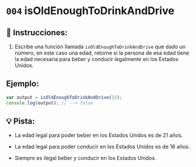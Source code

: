 # `004` isOldEnoughToDrinkAndDrive

## 📝 Instrucciones:

1. Escribe una función llamada `isOldEnoughToDrinkAndDrive` que dado un número, en este caso una edad, retorne si la persona de esa edad tiene la edad necesaria para beber y conducir legalmente en los Estados Unidos.

## Ejemplo:

```Javascript
var output = isOldEnoughToDrinkAndDrive(22);
console.log(output); // --> false
```

## 💡 Pista:

+ La edad legal para poder beber en los Estados Unidos es de 21 años.

+ La edad legal para poder conducir en los Estados Unidos es de 16 años.

+ Siempre es ilegal beber y conducir en los Estados Unidos.
